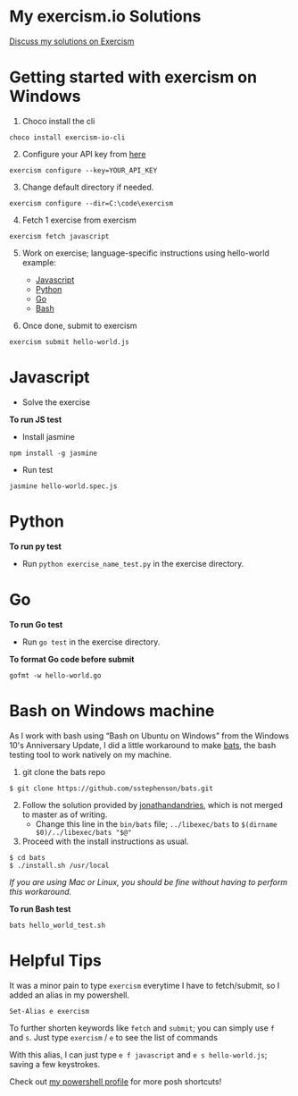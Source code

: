 # My exercism.io Solutions

[Discuss my solutions on Exercism](http://exercism.io/davzoku)

# Getting started with exercism on Windows

1. Choco install the cli
```
choco install exercism-io-cli
```

2. Configure your API key from [here](http://exercism.io/account/key)
```
exercism configure --key=YOUR_API_KEY
```

3. Change default directory if needed.
```
exercism configure --dir=C:\code\exercism
```

4. Fetch 1 exercise from exercism
```
exercism fetch javascript
```

5. Work on exercise; language-specific instructions using hello-world example:
	+ [Javascript](#javascript) 
    + [Python](#python)
    + [Go](#go)
    + [Bash](#bash-on-windows-machine)


6. Once done, submit to exercism
```
exercism submit hello-world.js
```

# Javascript

+ Solve the exercise

**To run JS test**

+ Install jasmine
```
npm install -g jasmine
```

+ Run test
```
jasmine hello-world.spec.js
```

# Python

**To run py test**

+ Run `python exercise_name_test.py` in the exercise directory.

# Go

**To run Go test**

+ Run `go test` in the exercise directory.

**To format Go code before submit**
```
gofmt -w hello-world.go
```

# Bash on Windows machine
As I work with bash using “Bash on Ubuntu on Windows” from the Windows 10's Anniversary Update, I did a little workaround to make [bats](https://github.com/sstephenson/bats), the bash testing tool to work natively on my machine.

1. git clone the bats repo
```
$ git clone https://github.com/sstephenson/bats.git
```
2. Follow the solution provided by [jonathandandries](https://github.com/sstephenson/bats/pull/234), which is not merged to master as of writing.
	+ Change this line in the `bin/bats` file; `../libexec/bats` to `$(dirname $0)/../libexec/bats "$@"`
3. Proceed with the install instructions as usual.
```
$ cd bats
$ ./install.sh /usr/local
```

*If you are using Mac or Linux, you should be fine without having to perform this workaround.* 

**To run Bash test**

```
bats hello_world_test.sh
```

# Helpful Tips

It was a minor pain to type `exercism` everytime I have to fetch/submit, so I added an alias in my powershell.
```
Set-Alias e exercism
```
To further shorten keywords like `fetch` and `submit`; you can simply use `f` and `s`. Just type `exercism` / `e` to see the list of commands

With this alias, I can just type `e f javascript` and `e s hello-world.js`; saving a few keystrokes.

Check out [my powershell profile](https://github.com/davzoku/dotfiles/blob/master/Microsoft.PowerShell_profile.ps1) for more posh shortcuts!
